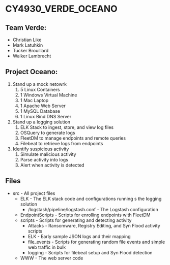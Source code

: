 # CY4930_VERDE_OCEANO
## Team Verde:
- Christian Like
- Mark Latuhkin
- Tucker Brouillard
- Walker Lambrecht
## Project Oceano:
1. Stand up a mock netowrk
    1. 5 Linux Containers
    2. 1 Windows Virtual Machine
    3. 1 Mac Laptop
    4. 1 Apache Web Server
    5. 1 MySQL Database
    6. 1 Linux Bind DNS Server
2. Stand up a logging solution
    1. ELK Stack to ingest, store, and view log files
    2. OSQuery to generate logs
    3. FleetDM to manage endpoints and remote queries
    4. Filebeat to retrieve logs from endpoints
3. Identify suspicious activity
    1. Simulate malicious activity
    2. Parse activity into logs
    3. Alert when activity is detected
## Files
- src - All project files
    - ELK - The ELK stack code and configurations running s the logging solution
        - /logstash/pipeline/logstash.conf - The Logstash configuration 
    - EndpointScripts - Scripts for enrolling endpoints with FleetDM
    - scripts - Scripts for generating and detecting activity
        - Attacks - Ransomware, Registry Editing, and Syn Flood activity scripts
        - ELK - Early sample JSON logs and their mapping
        - file_events - Scripts for generating random file events and simple web traffic in bulk
        - logging - Scripts for filebeat setup and Syn Flood detection
     - WWW - The web server code
